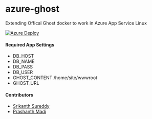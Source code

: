 # azure-ghost
Extending Offical Ghost docker to work in Azure App Service Linux

[![Azure Deploy](http://azuredeploy.net/deploybutton.png)](https://portal.azure.com/#create/Microsoft.Template/uri/https://raw.githubusercontent.com/rchien/azure-ghost/master/azuredeploy.json)

#### Required App Settings
- DB_HOST
- DB_NAME
- DB_PASS
- DB_USER
- GHOST_CONTENT /home/site/wwwroot
- GHOST_URL

#### Contributors
- [Srikanth Sureddy](https://github.com/sureddy1)
- [Prashanth Madi](https://github.com/prashanthmadi)